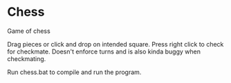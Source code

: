 # Chess
Game of chess 

Drag pieces or click and drop on intended square. Press right click to check for checkmate. Doesn't enforce turns and is also kinda buggy when checkmating. 

Run chess.bat to compile and run the program.
